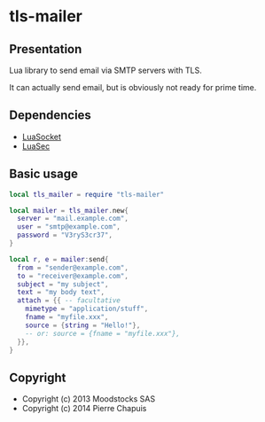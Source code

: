 # tls-mailer

## Presentation

Lua library to send email via SMTP servers with TLS.

It can actually send email, but is obviously not ready for prime time.

## Dependencies

- [LuaSocket](https://github.com/diegonehab/luasocket)
- [LuaSec](https://github.com/brunoos/luasec)

## Basic usage

```lua
local tls_mailer = require "tls-mailer"

local mailer = tls_mailer.new{
  server = "mail.example.com",
  user = "smtp@example.com",
  password = "V3ryS3cr37",
}

local r, e = mailer:send{
  from = "sender@example.com",
  to = "receiver@example.com",
  subject = "my subject",
  text = "my body text",
  attach = {{ -- facultative
    mimetype = "application/stuff",
    fname = "myfile.xxx",
    source = {string = "Hello!"},
    -- or: source = {fname = "myfile.xxx"},
  }},
}
```

## Copyright

- Copyright (c) 2013 Moodstocks SAS
- Copyright (c) 2014 Pierre Chapuis
